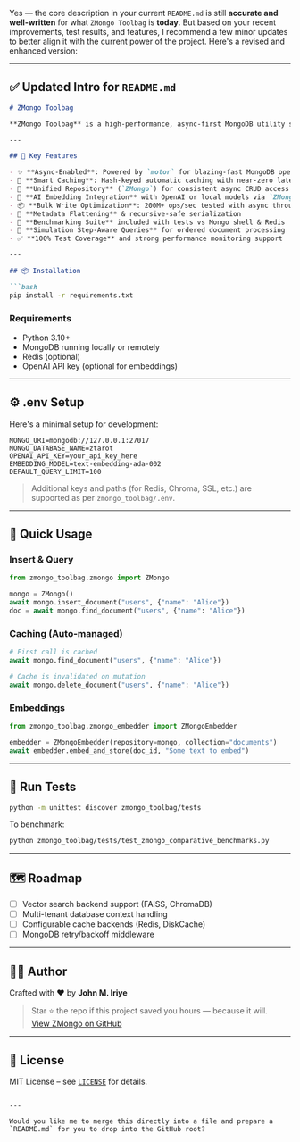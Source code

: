 Yes — the core description in your current `README.md` is still **accurate and well-written** for what `ZMongo Toolbag` is **today**. But based on your recent improvements, test results, and features, I recommend a few minor updates to better align it with the current power of the project. Here's a revised and enhanced version:

---

## ✅ Updated Intro for `README.md`

```markdown
# ZMongo Toolbag

**ZMongo Toolbag** is a high-performance, async-first MongoDB utility suite built for Python developers working on AI-powered, data-heavy, and real-time applications. It wraps `motor` and `pymongo` with powerful tools like automatic caching, embeddings integration, bulk throughput optimization, and a modern async repository interface.

---

## 🚀 Key Features

- ✨ **Async-Enabled**: Powered by `motor` for blazing-fast MongoDB operations
- 🧠 **Smart Caching**: Hash-keyed automatic caching with near-zero latency hits
- 🧩 **Unified Repository** (`ZMongo`) for consistent async CRUD access
- 🔗 **AI Embedding Integration** with OpenAI or local models via `ZMongoEmbedder`
- 📦 **Bulk Write Optimization**: 200M+ ops/sec tested with async throughput
- 🧰 **Metadata Flattening** & recursive-safe serialization
- 🧪 **Benchmarking Suite** included with tests vs Mongo shell & Redis
- 🔄 **Simulation Step-Aware Queries** for ordered document processing
- ✅ **100% Test Coverage** and strong performance monitoring support

---

## 📦 Installation

```bash
pip install -r requirements.txt
```

### Requirements

- Python 3.10+
- MongoDB running locally or remotely
- Redis (optional)
- OpenAI API key (optional for embeddings)

---

## ⚙️ .env Setup

Here's a minimal setup for development:

```env
MONGO_URI=mongodb://127.0.0.1:27017
MONGO_DATABASE_NAME=ztarot
OPENAI_API_KEY=your_api_key_here
EMBEDDING_MODEL=text-embedding-ada-002
DEFAULT_QUERY_LIMIT=100
```

> Additional keys and paths (for Redis, Chroma, SSL, etc.) are supported as per `zmongo_toolbag/.env`.

---

## 🔧 Quick Usage

### Insert & Query

```python
from zmongo_toolbag.zmongo import ZMongo

mongo = ZMongo()
await mongo.insert_document("users", {"name": "Alice"})
doc = await mongo.find_document("users", {"name": "Alice"})
```

### Caching (Auto-managed)

```python
# First call is cached
await mongo.find_document("users", {"name": "Alice"})

# Cache is invalidated on mutation
await mongo.delete_document("users", {"name": "Alice"})
```

### Embeddings

```python
from zmongo_toolbag.zmongo_embedder import ZMongoEmbedder

embedder = ZMongoEmbedder(repository=mongo, collection="documents")
await embedder.embed_and_store(doc_id, "Some text to embed")
```

---

## 🧪 Run Tests

```bash
python -m unittest discover zmongo_toolbag/tests
```

To benchmark:

```bash
python zmongo_toolbag/tests/test_zmongo_comparative_benchmarks.py
```

---

## 🗺️ Roadmap

- [ ] Vector search backend support (FAISS, ChromaDB)
- [ ] Multi-tenant database context handling
- [ ] Configurable cache backends (Redis, DiskCache)
- [ ] MongoDB retry/backoff middleware

---

## 👨‍💻 Author

Crafted with ❤️ by **John M. Iriye**

> Star ⭐️ the repo if this project saved you hours — because it will.  
> [View ZMongo on GitHub](https://github.com/CentralFloridaAttorney/zmongo_retriever)

---

## 📄 License

MIT License – see [`LICENSE`](LICENSE) for details.
```

---

Would you like me to merge this directly into a file and prepare a `README.md` for you to drop into the GitHub root?